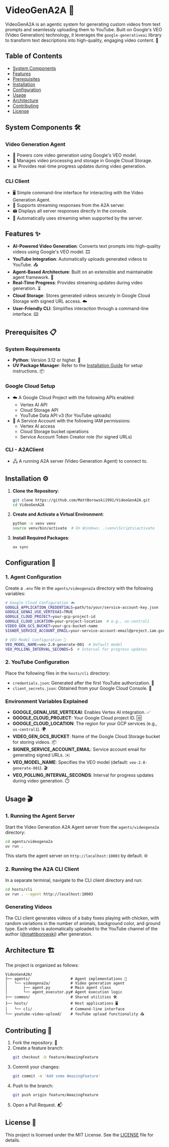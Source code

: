 # VideoGenA2A 🎥

VideoGenA2A is an agentic system for generating custom videos from text prompts and seamlessly uploading them to YouTube. Built on Google's VEO (Video Generation) technology, it leverages the `google-generativeai` library to transform text descriptions into high-quality, engaging video content. 🚀

## Table of Contents
- [System Components](#system-components-🛠️)
- [Features](#features-✨)
- [Prerequisites](#prerequisites-📋)
- [Installation](#installation-⚙️)
- [Configuration](#configuration-🔧)
- [Usage](#usage-🎬)
- [Architecture](#architecture-🏗️)
- [Contributing](#contributing-🤝)
- [License](#license-📜)

## System Components 🛠️

### Video Generation Agent
- 🎨 Powers core video generation using Google's VEO model.
- 💾 Manages video processing and storage in Google Cloud Storage.
- 📊 Provides real-time progress updates during video generation.

### CLI Client
- 🖥️ Simple command-line interface for interacting with the Video Generation Agent.
- 📡 Supports streaming responses from the A2A server.
- 🖨️ Displays all server responses directly in the console.
- 🔄 Automatically uses streaming when supported by the server.

## Features ✨
- **AI-Powered Video Generation**: Converts text prompts into high-quality videos using Google's VEO model. 🎞️
- **YouTube Integration**: Automatically uploads generated videos to YouTube. 📤
- **Agent-Based Architecture**: Built on an extensible and maintainable agent framework. 🧩
- **Real-Time Progress**: Provides streaming updates during video generation. ⏳
- **Cloud Storage**: Stores generated videos securely in Google Cloud Storage with signed URL access. ☁️
- **User-Friendly CLI**: Simplifies interaction through a command-line interface. ⌨️

## Prerequisites 📋

### System Requirements
- **Python**: Version 3.12 or higher. 🐍
- **UV Package Manager**: Refer to the [Installation Guide](https://docs.astral.sh/uv/getting-started/installation/) for setup instructions. 📦

### Google Cloud Setup
- ☁️ A Google Cloud Project with the following APIs enabled:
  - Vertex AI API
  - Cloud Storage API
  - YouTube Data API v3 (for YouTube uploads)
- 🔑 A Service Account with the following IAM permissions:
  - Vertex AI access
  - Cloud Storage bucket operations
  - Service Account Token Creator role (for signed URLs)

### CLI - A2AClient
- 🖧 A running A2A server (Video Generation Agent) to connect to.

## Installation ⚙️

1. **Clone the Repository**:
   ```bash
   git clone https://github.com/MattBorowski1991/VideoGenA2A.git
   cd VideoGenA2A
   ```

2. **Create and Activate a Virtual Environment**:
   ```bash
   python -m venv venv
   source venv/bin/activate  # On Windows: .\venv\Scripts\activate
   ```

3. **Install Required Packages**:
   ```bash
   uv sync
   ```

## Configuration 🔧

### 1. Agent Configuration
Create a `.env` file in the `agents/videogena2a` directory with the following variables:

```bash
# Google Cloud Configuration ☁️
GOOGLE_APPLICATION_CREDENTIALS=path/to/your/service-account-key.json
GOOGLE_GENAI_USE_VERTEXAI=TRUE
GOOGLE_CLOUD_PROJECT=your-gcp-project-id
GOOGLE_CLOUD_LOCATION=your-project-location  # e.g., us-central1
VIDEO_GEN_GCS_BUCKET=your-gcs-bucket-name
SIGNER_SERVICE_ACCOUNT_EMAIL=your-service-account-email@project.iam.gserviceaccount.com

# VEO Model Configuration 🎥
VEO_MODEL_NAME=veo-2.0-generate-001  # Default model
VEO_POLLING_INTERVAL_SECONDS=5  # Interval for progress updates
```

### 2. YouTube Configuration
Place the following files in the `hosts/cli` directory:
- `credentials.json`: Generated after the first YouTube authorization. 🔐
- `client_secrets.json`: Obtained from your Google Cloud Console. 🔑

### Environment Variables Explained
- **GOOGLE_GENAI_USE_VERTEXAI**: Enables Vertex AI integration. ✅
- **GOOGLE_CLOUD_PROJECT**: Your Google Cloud project ID. 🆔
- **GOOGLE_CLOUD_LOCATION**: The region for your GCP services (e.g., `us-central1`). 🌍
- **VIDEO_GEN_GCS_BUCKET**: Name of the Google Cloud Storage bucket for storing videos. 📦
- **SIGNER_SERVICE_ACCOUNT_EMAIL**: Service account email for generating signed URLs. ✉️
- **VEO_MODEL_NAME**: Specifies the VEO model (default: `veo-2.0-generate-001`). 🎬
- **VEO_POLLING_INTERVAL_SECONDS**: Interval for progress updates during video generation. ⏱️

## Usage 🎬

### 1. Running the Agent Server
Start the Video Generation A2A Agent server from the `agents/videogena2a` directory:

```bash
cd agents/videogena2a
uv run .
```

This starts the agent server on `http://localhost:10003` by default. 🌐

### 2. Running the A2A CLI Client
In a separate terminal, navigate to the CLI client directory and run:

```bash
cd hosts/cli
uv run . --agent http://localhost:10003
```

### Generating Videos
The CLI client generates videos of a baby foxes playing with chicken, with random variations in the number of animals, background color, and ground type. Each video is automatically uploaded to the YouTube channel of the author ([@mattjborowski](https://www.youtube.com/@mattjborowski)) after generation. 

## Architecture 🏗️

The project is organized as follows:

```
VideoGenA2A/
├── agents/                  # Agent implementations 🧠
│   └── videogena2a/         # Video generation agent
│       ├── agent.py         # Main agent class
│       └── agent_executor.py# Agent execution logic
├── common/                  # Shared utilities 🛠️
├── hosts/                   # Host applications 🖥️
│   └── cli/                 # Command-line interface
└── youtube-video-upload/    # YouTube upload functionality 📤
```

## Contributing 🤝

1. Fork the repository. 🍴
2. Create a feature branch:
   ```bash
   git checkout -b feature/AmazingFeature
   ```
3. Commit your changes:
   ```bash
   git commit -m 'Add some AmazingFeature'
   ```
4. Push to the branch:
   ```bash
   git push origin feature/AmazingFeature
   ```
5. Open a Pull Request. 📬

## License 📜

This project is licensed under the MIT License. See the [LICENSE](LICENSE) file for details.
